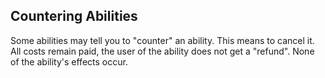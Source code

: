 ## Countering Abilities

Some abilities may tell you to "counter" an ability. This means to cancel it. All costs remain paid, the user of the ability does not get a "refund". None of the ability's effects occur.
